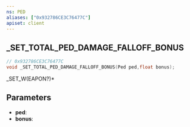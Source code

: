 ```yaml
---
ns: PED
aliases: ["0x932786CE3C76477C"]
apiset: client
---
```

## _SET_TOTAL_PED_DAMAGE_FALLOFF_BONUS

```c
// 0x932786CE3C76477C
void _SET_TOTAL_PED_DAMAGE_FALLOFF_BONUS(Ped ped,float bonus);
```

_SET_W(EAPON?)*

## Parameters
* **ped**:
* **bonus**: